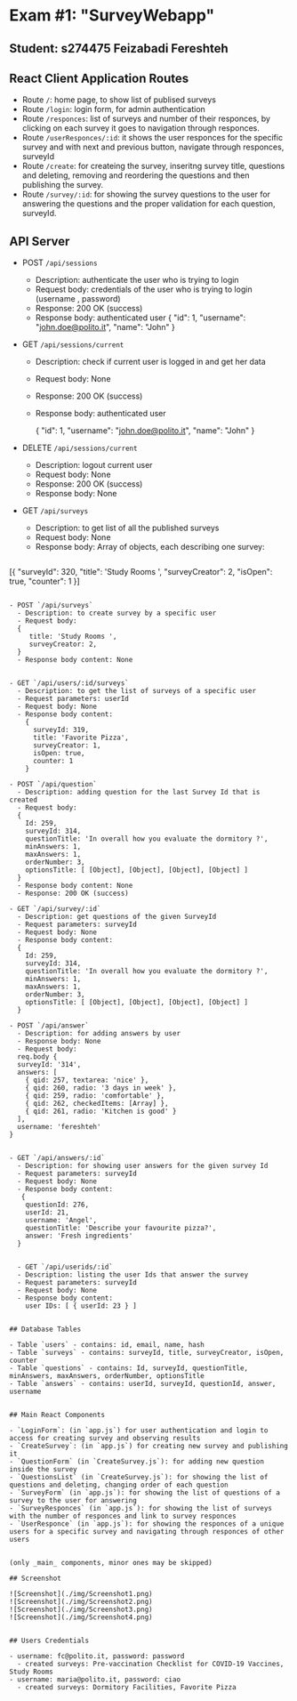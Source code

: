 # Exam #1: "SurveyWebapp"
## Student: s274475 Feizabadi Fereshteh 

## React Client Application Routes

- Route `/`: home page, to show list of publised surveys
- Route `/login`: login form, for admin authentication
- Route `/responces`: list of surveys and number of their responces, by clicking on each survey it goes to navigation through responces. 
- Route `/userResponces/:id`: it shows the user responces for the specific survey and with next and previous button, navigate through responces, surveyId
- Route `/create`: for createing the survey, inseritng survey title, questions and deleting, removing and reordering the questions and then publishing the survey.
- Route `/survey/:id`: for showing the survey questions to the user for answering the questions and the proper validation for each question, surveyId.


## API Server

- POST `/api/sessions`
  - Description: authenticate the user who is trying to login
  - Request body: credentials of the user who is trying to login (username , password)
  - Response: 200 OK (success)
  - Response body: authenticated user 
    {
      "id": 1,
      "username": "john.doe@polito.it", 
      "name": "John"
    }

- GET  `/api/sessions/current`
  - Description: check if current user is logged in and get her data
  - Request body: None
  - Response: 200 OK (success)
  - Response body: authenticated user

    {
        "id": 1,
        "username": "john.doe@polito.it", 
        "name": "John"
    }


- DELETE `/api/sessions/current`
  - Description: logout current user
  - Request body: None
  - Response: 200 OK (success)
  - Response body: None

- GET `/api/surveys`
  - Description: to get list of all the published surveys
  - Request body: None
  - Response body: Array of objects, each describing one survey:
    ``` JSON
[{
          "surveyId": 320,
          "title": 'Study Rooms ',
          "surveyCreator": 2,
          "isOpen": true,
          "counter": 1
}]
```

- POST `/api/surveys`
  - Description: to create survey by a specific user 
  - Request body: 
  {
     title: 'Study Rooms ',
     surveyCreator: 2,
  }
  - Response body content: None


- GET `/api/users/:id/surveys`
  - Description: to get the list of surveys of a specific user 
  - Request parameters: userId
  - Request body: None
  - Response body content: 
    {
      surveyId: 319,
      title: 'Favorite Pizza',
      surveyCreator: 1,
      isOpen: true,
      counter: 1
    }

- POST `/api/question`
  - Description: adding question for the last Survey Id that is created 
  - Request body:
  { 
    Id: 259,
    surveyId: 314,
    questionTitle: 'In overall how you evaluate the dormitory ?',
    minAnswers: 1,
    maxAnswers: 1,
    orderNumber: 3,
    optionsTitle: [ [Object], [Object], [Object], [Object] ]
  }
  - Response body content: None
  - Response: 200 OK (success)

- GET `/api/survey/:id`
  - Description: get questions of the given SurveyId 
  - Request parameters: surveyId
  - Request body: None
  - Response body content: 
  {
    Id: 259,
    surveyId: 314,
    questionTitle: 'In overall how you evaluate the dormitory ?',
    minAnswers: 1,
    maxAnswers: 1,
    orderNumber: 3,
    optionsTitle: [ [Object], [Object], [Object], [Object] ]
  }

- POST `/api/answer`
  - Description: for adding answers by user
  - Response body: None
  - Request body: 
  req.body {
  surveyId: '314',
  answers: [
    { qid: 257, textarea: 'nice' },
    { qid: 260, radio: '3 days in week' },
    { qid: 259, radio: 'comfortable' },
    { qid: 262, checkedItems: [Array] },
    { qid: 261, radio: 'Kitchen is good' }
  ],
  username: 'fereshteh'
}


- GET `/api/answers/:id`
  - Description: for showing user answers for the given survey Id 
  - Request parameters: surveyId
  - Request body: None
  - Response body content: 
   {
    questionId: 276,
    userId: 21,
    username: 'Angel',
    questionTitle: 'Describe your favourite pizza?',
    answer: 'Fresh ingredients'
  }


  - GET `/api/userids/:id`
  - Description: listing the user Ids that answer the survey
  - Request parameters: surveyId
  - Request body: None
  - Response body content: 
    user IDs: [ { userId: 23 } ]


## Database Tables

- Table `users` - contains: id, email, name, hash
- Table `surveys` - contains: surveyId, title, surveyCreator, isOpen, counter
- Table `questions` - contains: Id, surveyId, questionTitle, minAnswers, maxAnswers, orderNumber, optionsTitle
- Table `answers` - contains: userId, surveyId, questionId, answer, username


## Main React Components

- `LoginForm`: (in `app.js`) for user authentication and login to access for creating survey and observing results
- `CreateSurvey`: (in `app.js`) for creating new survey and publishing it
- `QuestionForm` (in `CreateSurvey.js`): for adding new question inside the survey 
- `QuestionsList` (in `CreateSurvey.js`): for showing the list of questions and deleting, changing order of each question
- `SurveyForm` (in `app.js`): for showing the list of questions of a survey to the user for answering
- `SurveyResponces` (in `app.js`): for showing the list of surveys with the number of responces and link to survey responces
- `UserResponce` (in `app.js`): for showing the responces of a unique users for a specific survey and navigating through responces of other users 


(only _main_ components, minor ones may be skipped)

## Screenshot

![Screenshot](./img/Screenshot1.png)
![Screenshot](./img/Screenshot2.png)
![Screenshot](./img/Screenshot3.png)
![Screenshot](./img/Screenshot4.png)


## Users Credentials

- username: fc@polito.it, password: password
  - created surveys: Pre-vaccination Checklist for COVID-19 Vaccines, Study Rooms   
- username: maria@polito.it, password: ciao
  - created surveys: Dormitory Facilities, Favorite Pizza
